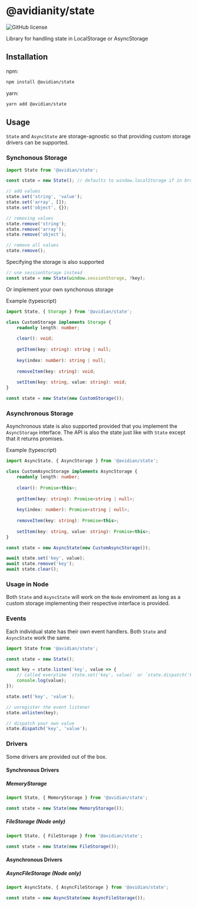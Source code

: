 # @avidianity/state

![GitHub license](https://img.shields.io/badge/license-MIT-blue.svg)

Library for handling state in LocalStorage or AsyncStorage

## Installation

npm:

```bash
npm install @avidian/state
```

yarn:

```bash
yarn add @avidian/state
```

## Usage

`State` and `AsyncState` are storage-agnostic so that providing custom storage drivers can be supported.

### Synchonous Storage

```javascript
import State from '@avidian/state';

const state = new State(); // defaults to window.localStorage if in browser

// add values
state.set('string', 'value');
state.set('array', []);
state.set('object', {});

// removing values
state.remove('string');
state.remove('array');
state.remove('object');

// remove all values
state.remove();
```

Specifying the storage is also supported

```javascript
// use sessionStorage instead
const state = new State(window.sessionStorage, ?key);
```

Or implement your own synchonous storage

Example (typescript)

```typescript
import State, { Storage } from '@avidian/state';

class CustomStorage implements Storage {
    readonly length: number;
    
    clear(): void;
    
    getItem(key: string): string | null;
    
    key(index: number): string | null;
    
    removeItem(key: string): void;
    
    setItem(key: string, value: string): void;
}

const state = new State(new CustomStorage());
```

### Asynchronous Storage

Asynchronous state is also supported provided that you implement the `AsyncStorage` interface.
The API is also the state just like with `State` except that it returns promises.

Example (typescript)

```typescript
import AsyncState, { AsyncStorage } from '@avidian/state';

class CustomAsyncStorage implements AsyncStorage {
    readonly length: number;
    
    clear(): Promise<this>;
    
    getItem(key: string): Promise<string | null>;
    
    key(index: number): Promise<string | null>;
    
    removeItem(key: string): Promise<this>;
    
    setItem(key: string, value: string): Promise<this>;
}

const state = new AsyncState(new CustomAsyncStorage());

await state.set('key', value);
await state.remove('key');
await state.clear();
```

### Usage in Node

Both `State` and `AsyncState` will work on the `Node` enviroment as long as a custom storage implementing their respective interface is provided.

### Events

Each individual state has their own event handlers.
Both `State` and `AsyncState` work the same.

```typescript
import State from '@avidian/state';

const state = new State();

const key = state.listen('key', value => {
    // called everytime `state.set('key', value)` or `state.dispatch('key', value) is called
    console.log(value);
});

state.set('key', 'value');

// unregister the event listener
state.unlisten(key);

// dispatch your own value
state.dispatch('key', 'value');
```

### Drivers

Some drivers are provided out of the box.

#### Synchronous Drivers

##### MemoryStorage

```typescript
import State, { MemoryStorage } from '@avidian/state';

const state = new State(new MemoryStorage());
```

##### FileStorage (Node only)

```typescript
import State, { FileStorage } from '@avidian/state';

const state = new State(new FileStorage());
```

#### Asynchronous Drivers

##### AsyncFileStorage (Node only)

```typescript
import AsyncState, { AsyncFileStorage } from '@avidian/state';

const state = new AsyncState(new AsyncFileStorage());
```
